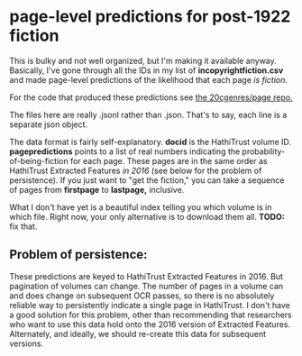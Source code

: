 page-level predictions for post-1922 fiction
============================================

This is bulky and not well organized, but I'm making it available anyway. Basically, I've gone through all the IDs in my list of **incopyrightfiction.csv** and made page-level predictions of the likelihood that each page *is fiction.*

For the code that produced these predictions see [the 20cgenres/page repo.](https://github.com/tedunderwood/20cgenres/tree/master/page)

The files here are really .jsonl rather than .json. That's to say, each line is a separate json object.

The data format is fairly self-explanatory. **docid** is the HathiTrust volume ID. **pagepredictions** points to a list of real numbers indicating the probability-of-being-fiction for each page. These pages are in the same order as HathiTrust Extracted Features *in 2016* (see below for the problem of persistence). If you just want to "get the fiction," you can take a sequence of pages from **firstpage** to **lastpage,** inclusive.

What I don't have yet is a beautiful index telling you which volume is in which file. Right now, your only alternative is to download them all. **TODO:** fix that.

Problem of persistence:
-----------------------

These predictions are keyed to HathiTrust Extracted Features in 2016. But pagination of volumes can change. The number of pages in a volume can and does change on subsequent OCR passes, so there is no absolutely reliable way to persistently indicate a single page in HathiTrust. I don't have a good solution for this problem, other than recommending that researchers who want to use this data hold onto the 2016 version of Extracted Features. Alternately, and ideally, we should re-create this data for subsequent versions.